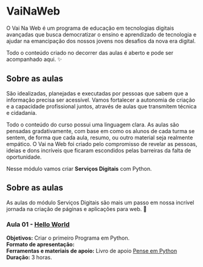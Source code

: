 # VaiNaWeb

O Vai Na Web é um programa de educação em tecnologias digitais avançadas que busca democratizar o ensino e aprendizado de tecnologia e ajudar na emancipação dos nossos jovens nos desafios da nova era digital.

Todo o conteúdo criado no decorrer das aulas é aberto e pode ser acompanhado aqui. :sparkles:

## Sobre as aulas

São idealizadas, planejadas e executadas por pessoas que sabem que a informação precisa ser acessível. Vamos fortalecer a autonomia de criação e a capacidade profissional juntos, através de aulas que transmitem técnica e cidadania.

Todo o conteúdo do curso possui uma linguagem clara. As aulas são pensadas gradativamente, com base em como os alunos de cada turma se sentem, de forma que cada aula, resumo, ou outro material seja realmente empático. O Vai na Web foi criado pelo compromisso de revelar as pessoas, ideias e dons incríveis que ficaram escondidos pelas barreiras da falta de oportunidade.

Nesse módulo vamos criar **Serviços Digitais** com Python.

## Sobre as aulas

As aulas do módulo Serviços Digitais são mais um passo em nossa incrível jornada na criação de páginas e aplicações para web. :rocket:

### Aula 01 - [Hello World](aulas/aula01/aula.md)

**Objetivos:** Criar o primeiro Programa em Python.<br>
**Formato de apresentação:**  <br>
**Ferramentas e materiais de apoio:** Livro de apoio [Pense em Python](https://penseallen.github.io/PensePython2e/01-jornada.html) <br>
**Duração:** 3 horas.
